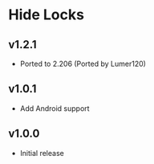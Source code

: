 # Hide Locks
## v1.2.1
* Ported to 2.206 (Ported by Lumer120)

## v1.0.1
* Add Android support
## v1.0.0
* Initial release
